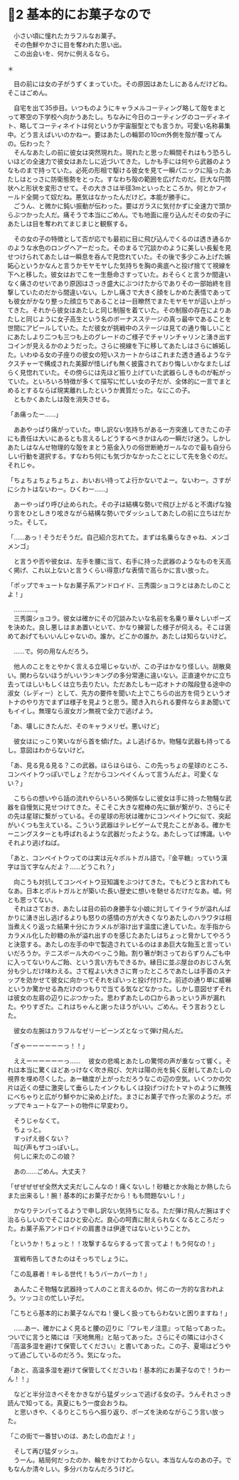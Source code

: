 ﻿🍬2 基本的にお菓子なので
=======================

　小さい頃に憧れたカラフルなお菓子。  
　その色鮮やかさに目を奪われた思い出。  
　この出会いを、何かに例えるなら。

＊

　目の前には女の子がうずくまっていた。その原因はあたしにあるんだけどね。そこはごめん。

　自宅を出て35歩目。いつものようにキャラメルコーティング略して殻をまとって寒空の下学校へ向かうあたし。ちなみに今日のコーティングのコーディネイト、略してコーティネイトは何というか宇宙服型とでも言うか。可愛い名称募集中。どう言えばいいのかねー。要はあたしの輪郭の10cm外側を殻が覆ってんの。伝わった？  
　そんなあたしの前に彼女は突然現れた。現れたと思った瞬間それはもう恐ろしいほどの全速力で彼女はあたしに近づいてきた。しかも手には何やら武器のようなものまで持っていた。必死の形相で駆ける彼女を見て一瞬パニックに陥ったあたしはとっさに防衛態勢をとった。すなわち殻の範囲を広げたのだ。巨大な円筒状へと形状を変形させて。その大きさは半径3mといったところか。何とかフィールド全開って奴だね。悪気はなかったんだけど。本能が勝手に。  
　ごうん、と微かに鈍い振動が伝わった。要はガラスに気付かずに全速力で頭からぶつかった人だ。痛そうで本当にごめん。でも地面に座り込んだその女の子にあたしは目を奪われてまじまじと観察する。

　その女の子の特徴として否が応でも最初に目に飛び込んでくるのは透き通るかのような水色のロングヘアーだった。そのまるで冗談かのように美しい長髪を見せつけられてあたしは一瞬息を呑んで見惚れていた。その後で多少こみ上げた嫉妬心というかなんと言うかモヤモヤした気持ちを胸の奥底へと投げ捨てて視線を下へと移した。彼女はおでこを一生懸命さすっていた。おそらくと言うか間違いなく痛さのせいであり原因はさっき盛大にぶつけたからでありその一部始終を目撃していたのだから間違いない。しかし痛さで大きく顔をしかめた表情であっても彼女がかなり整った顔立ちであることは一目瞭然でまたモヤモヤが這い上がってきた。それから彼女はあたしと同じ制服を着ていた。その制服の存在によりあたしと同じように女子高生という名のボーナスステージの真っ最中であることを世間にアピールしていた。ただ彼女が挑戦中のステージは見ての通り悔しいことにあたしより二つも三つも上のグレードのご様子でチャリンチャリンと湧き出すコインが見えるかのようだった。さらに視線を下に移してあたしはさらに嫉妬した。いわゆる女の子座りの彼女の短いスカートからはこれまた透き通るようなテクスチャーで構成された美脚が惜しげも無く披露されており悔しいかなまたしばらく見惚れていた。その傍らには先ほど振り上げていた武器らしきものが転がっていた。といろいろ特徴が多くて描写に忙しい女の子だが、全体的に一言でまとめるとするならば現実離れしたというか異質だった。なにこの子。  
　ともかくあたしは殻を消失させる。

「あ痛ったー……」

　ああやっぱり痛がっていた。申し訳ない気持ちがある一方突進してきたこの子にも責任は大いにあるとも言えるしどうするべきかほんの一瞬だけ迷う。しかしあたしはなんせ物理的な殻をまとう筋金入りの俗世断絶ガールなので最も自分らしい行動を選択する。すなわち何にも気づかなかったことにして先を急ぐのだ。それじゃ。

「ちょちょちょちょちょ、おいおい待ってよ行かないでよー。ないわー。さすがにシカトはないわー。ひくわー……」

　あーやっぱり呼び止められた。その子は結構な勢いで飛び上がると不満げな独り言をひとしきり呟きながら結構な勢いでダッシュしてあたしの前に立ちはだかった。そして。

「……あっ！そうだそうだ。自己紹介忘れてた。まずは名乗らなきゃね、メンゴメンゴ」

　と言うや否や彼女は、左手を腰に当て、右手に持った武器のようなものを天高く掲げ、これ以上ないと言うくらい得意げな表情で高らかに言い放った。

「ポップでキュートなお菓子系アンドロイド、三秀園ショコラとはあたしのことよ！」

　…………。  
　三秀園ショコラ。彼女は確かにその冗談みたいな名前を名乗り華々しいポーズを決めた。良し悪しはまあ置いといて、かなり練習した様子が伺える。そこは褒めてあげてもいいんじゃないの。誰か。どこかの誰か。あたしは知らないけど。

　……で。何の用なんだろう。

　他人のことをとやかく言える立場じゃないが、この子はかなり怪しい。胡散臭い。関わらないほうがいいランキングの多分常連に違いない。正直速やかに立ち去ってほしいもしくは立ち去りたい。ただあたしも一応オトナの階段登る途中の淑女（レディー）として、先方の要件を聞いた上でこちらの出方を伺うというオトナのやり方でまずは様子を見ようと思う。聞き入れられる要件ならまあ聞いてもイイし。無理なら淑女ガン無視で全力で逃げよう。

「あ、壊しにきたんだ、そのキャラメリゼ。悪いけど」

　彼女はにっこり笑いながら首を傾げた。よし逃げるか。物騒な武器も持ってるし。意図はわからないけど。

「あ、見る見る見る？この武器。ほらほらほら、この先っちょの星球のところ、コンペイトウっぽいでしょ？だからコンペイくんって言うんだよ。可愛くない？」

　こちらの想いやら話の流れやらいろいろ関係なしに彼女は手に持った物騒な武器を自慢気に見せつけてきた。そこそこ大きな棍棒の先に鎖が繋がり、さらにその先は星球に繋がっている。その星球の形状は確かにコンペイトウに似て、突起がいくつも生えている。こういう武器はテレビゲームで見たことがある。確かモーニングスターとも呼ばれるような武器だったような。あたしってば博識。いやそれより逃げねば。

「あと、コンペイトウってのは実は元々ポルトガル語で。『金平糖』っていう漢字は当て字なんだよ？……どうこれ？」

　向こうも対抗してコンペイトウ豆知識をぶつけてきた。でもどうと言われてもなあ。日本とポルトガルとが築いた長い歴史に想いを馳せるだけだなあ。嘘。何とも思ってない。  
　それはさておき、あたしは目の前の身勝手な小娘に対してイライラが溢れんばかりに湧き出し逃げるよりも怒りの感情の方が大きくなりあたしのハラワタは相当煮えくり返った結果十分にカラメルが溶け出す温度に達していた。左手指からカラメル化した砂糖の糸が溢れ出すのを感じたあたしはちょっと脅かしてやろうと決意する。あたしの左手の中で製造されているのはまあ巨大な飴玉と言っていいだろうか。テニスボール大のべっこう飴。割り箸が刺さっておらずりんごも中に入ってないりんご飴、という言い方もできるか。縁日に並ぶ屋台のおじさん気分も少しだけ味わえる。さて程よい大きさに育ったところであたしは手首のスナップを効かせて彼女に向かってそれをぽいっと投げ付けた。前述の通り単に威嚇というか驚かせる為だけのつもりで当てる気などなかった。しかし意図せずそれは彼女の左肩の辺りにぶつかった。思わずあたしの口からあっという声が漏れた。やりすぎた。これはちゃんと謝ったほうがいい。ごめん。そう言おうとした。

　彼女の左腕はカラフルなゼリービーンズとなって弾け飛んだ。

「ぎゃーーーーーーっ！！」

　ええーーーーーーっ……
　彼女の悲鳴とあたしの驚愕の声が重なって響く。それは本当に驚くほどあっけなく吹き飛び、欠片は陽の光を鈍く反射してあたしの視界を埋め尽くした。あー糖度が上がっただろうなこの辺の空気。いくつかの欠片は近くの壁に激突して垂らしたインクもしくは投げつけたトマトのように無残にべちゃりと広がり鮮やかに染め上げた。まさにお菓子で作った家のようだ。ポップでキュートなアートの物件に早変わり。

　そうじゃなくて。  
　ちょっと。  
　すっげえ弱くない？  
　叫び声もザコっぽいし。  
　何しに来たのこの娘？

　あの……ごめん。大丈夫？

「ぜぜぜぜぜ全然大丈夫だしこんなの！痛くないし！砂糖とか水飴とか熱したらまた出来るし！腕！基本的にお菓子だから！もも問題ないし！」

　かなりテンパってるようで申し訳ない気持ちになる。ただ弾け飛んだ腕はすぐ治るらしいのでそこはひと安心だ。良心の呵責に耐えられなくなるところだった。お菓子系アンドロイドの肩書きは伊達ではないということか。

「というか！ちょっと！！攻撃するならするって言ってよ！もう何なの！」

　宣戦布告してきたのはそっちでしょうに。

「この乱暴者！キレる世代！もうバーカバーカ！」

　あんたこそ物騒な武器持って人のこと言えるのか。何この一方的な言われよう。ツッコミの忙しい子だ。

「こちとら基本的にお菓子なんでね！優しく扱ってもらわないと困りますね！」

　……あー、確かによく見ると腰の辺りに『ワレモノ注意』って貼ってあった。ついでに言うと隣には『天地無用』と貼ってあった。さらにその隣には小さく『高温多湿を避けて保管してください』と書いてあった。この子、夏場はどうやって過ごしているのだろう。気になった。

「あと、高温多湿を避けて保管してくださいね！基本的にお菓子なので！うわーん！！」

　などと半分泣きべそをかきながら猛ダッシュで逃げる女の子。うんそれさっき読んで知ってる。真夏にもう一度会おうね。  
　と思いきや、くるりとこちらへ振り返り、ポーズを決めながらこう言い放った。

「この街で一番甘いのは、あたしの血だよ！」

　そして再び猛ダッシュ。  
　うーん。結局何だったのか、輪をかけてわからない。本当なんなのあの子。でもなんか清々しい。多分バカなんだろうけど。
